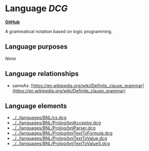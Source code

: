# Language _DCG_
**[GitHub](https://github.com/softlang/yas/blob/master/languages/DCG)**

A grammatical notation based on logic programming.

## Language purposes
_None_

## Language relationships
* sameAs: [https://en.wikipedia.org/wiki/Definite_clause_grammar](https://en.wikipedia.org/wiki/Definite_clause_grammar)

## Language elements
* [../../languages/BNL/cs.dcg](docs/files/languages-BNL-cs.dcg.md)
* [../../languages/BNL/Prolog/bnlAcceptor.dcg](docs/files/languages-BNL-Prolog-bnlAcceptor.dcg.md)
* [../../languages/BNL/Prolog/bnlParser.dcg](docs/files/languages-BNL-Prolog-bnlParser.dcg.md)
* [../../languages/BNL/Prolog/bnlTextToFormula.dcg](docs/files/languages-BNL-Prolog-bnlTextToFormula.dcg.md)
* [../../languages/BNL/Prolog/bnlTextToValue.dcg](docs/files/languages-BNL-Prolog-bnlTextToValue.dcg.md)
* [../../languages/BNL/Prolog/bnlTextToValueS.dcg](docs/files/languages-BNL-Prolog-bnlTextToValueS.dcg.md)
